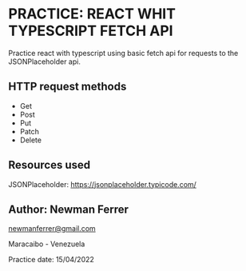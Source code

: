# PRACTICE: REACT WHIT TYPESCRIPT FETCH API

Practice react with typescript using basic fetch api for requests to the JSONPlaceholder api.

## HTTP request methods

- Get
- Post
- Put
- Patch
- Delete

## Resources used

JSONPlaceholder: https://jsonplaceholder.typicode.com/

## Author: Newman Ferrer

newmanferrer@gmail.com

Maracaibo - Venezuela

Practice date: 15/04/2022
